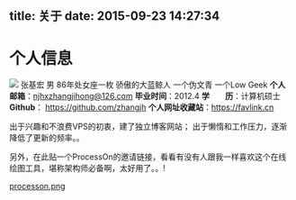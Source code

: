 title: 关于
date: 2015-09-23 14:27:34
---
# 个人信息
![](/images/default_avatar.jpg)
张基宏 男 86年处女座一枚 骄傲的大蓝鲸人
一个伪文青 一个Low Geek
**个人邮箱**：<a href="mailto:njhxzhangjihong@126.com" target="_self">njhxzhangjihong@126.com</a>
**毕业时间**：2012.4
**学　　历**：计算机硕士
**Github**： https://github.com/zhangjh
**个人网址收藏站**：https://favlink.cn

出于兴趣和不浪费VPS的初衷，建了独立博客网站；
出于懒惰和工作压力，逐渐降低了更新的频率。。


另外，在此贴一个ProcessOn的邀请链接，看看有没有人跟我一样喜欢这个在线绘图工具，堪称架构师必备啊，太好用了。。!

[processon.png](http://ww1.sinaimg.cn/large/62d95157ly1gsu5ffqn9qj20ku112e81.jpg)

